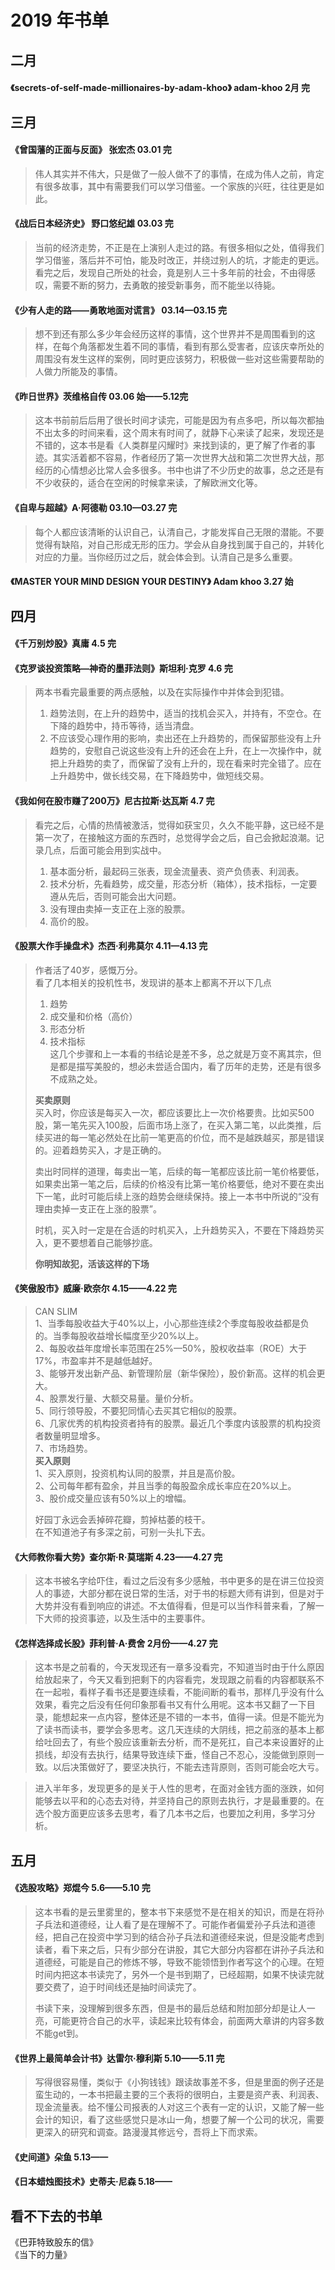 # 2019 年书单
## 二月
#### 《secrets-of-self-made-millionaires-by-adam-khoo》 adam-khoo  2月 完   
## 三月
#### 《曾国藩的正面与反面》 张宏杰   03.01 完  
> 伟人其实并不伟大，只是做了一般人做不了的事情，在成为伟人之前，肯定有很多故事，其中有需要我们可以学习借鉴。一个家族的兴旺，往往更是如此。

#### 《战后日本经济史》 野口悠纪雄  03.03 完   
> 当前的经济走势，不正是在上演别人走过的路。有很多相似之处，值得我们学习借鉴，落后并不可怕，能及时改正，并绕过别人的坑，才能走的更远。看完之后，发现自己所处的社会，竟是别人三十多年前的社会，不由得感叹，需要不断的努力，去勇敢的接受新事务，而不能坐以待毙。

#### 《少有人走的路——勇敢地面对谎言》 03.14—03.15 完  
> 想不到还有那么多少年会经历这样的事情，这个世界并不是周围看到的这样，在每个角落都发生着不同的事情，看到有那么受害者，应该庆幸所处的周围没有发生这样的案例，同时更应该努力，积极做一些对这些需要帮助的人做力所能及的事情。
  
#### 《昨日世界》茨维格自传 03.06 始——5.12完
> 这本书前前后后用了很长时间才读完，可能是因为有点多吧，所以每次都抽不出太多的时间来看，这个周末有时间了，就静下心来读了起来，发现还是不错的，这本书是看《人类群星闪耀时》来找到读的，更了解了作者的事迹。其实活着都不容易，作者经历了第一次世界大战和第二次世界大战，那经历的心情想必比常人会多很多。书中也讲了不少历史的故事，总之还是有不少收获的，适合在空闲的时候拿来读，了解欧洲文化等。   

#### 《自卑与超越》A·阿德勒 03.10—03.27 完
> 每个人都应该清晰的认识自己，认清自己，才能发挥自己无限的潜能。不要觉得有缺陷，对自己形成无形的压力。学会从自身找到属于自己的，并转化对应的力量。当你经历过之后，就会体会到。认清自己是多么重要。
    
#### 《MASTER YOUR MIND DESIGN YOUR DESTINY》 Adam khoo 3.27 始  
## 四月 
#### 《千万别炒股》真庸 4.5 完  
#### 《克罗谈投资策略—神奇的墨菲法则》斯坦利·克罗  4.6 完
> 两本书看完最重要的两点感触，以及在实际操作中并体会到犯错。  
> 1. 趋势法则，在上升的趋势中，适当的找机会买入，并持有，不空仓。在下降的趋势中，持币等待，适当清盘。  
> 2. 不应该受心理作用的影响，卖出还在上升趋势的，而保留那些没有上升趋势的，安慰自己说这些没有上升的还会在上升，在上一次操作中，就把上升趋势的卖了，而保留了没有上升的，现在看来时完全错了。应在上升趋势中，做长线交易，在下降趋势中，做短线交易。
 
#### 《我如何在股市赚了200万》尼古拉斯·达瓦斯 4.7 完
> 看完之后，心情的热情被激活，觉得如获宝贝，久久不能平静，这已经不是第一次了，在接触这方面的东西时，总觉得学会之后，自己会掀起浪潮。记录几点，后面可能会用到实战中。  
> 1. 基本面分析，最起码三张表，现金流量表、资产负债表、利润表。  
> 2. 技术分析，先看趋势，成交量，形态分析（箱体），技术指标，一定要遵从先后，否则可能会出大问题。  
> 3. 没有理由卖掉一支正在上涨的股票。  
> 4. 高价的股。

#### 《股票大作手操盘术》杰西·利弗莫尔 4.11—4.13 完
> 作者活了40岁，感慨万分。  
> 看了几本相关的投机性书，发现讲的基本上都离不开以下几点  
> 1. 趋势  
> 2. 成交量和价格（高价）  
> 3. 形态分析  
> 4. 技术指标  
> 这几个步骤和上一本看的书结论是差不多，总之就是万变不离其宗，但是都是描写美股的，想必未尝适合国内，看了历年的走势，还是有很多不成熟之处。  
> 
> **买卖原则**   
> 买入时，你应该是每买入一次，都应该要比上一次价格要贵。比如买500股，第一笔先买入100股，后面市场上涨了，在买入第二笔，以此类推，后续买进的每一笔必然处在比前一笔更高的价位，而不是越跌越买，那是错误的。迎着趋势买入，才是正确的。  
> 
> 卖出时同样的道理，每卖出一笔，后续的每一笔都应该比前一笔价格要低，如果卖出第一笔之后，后续的价格没有比第一笔价格要低，绝对不要在卖出下一笔，此时可能后续上涨的趋势会继续保持。接上一本书中所说的“没有理由卖掉一支正在上涨的股票”。
> 
> 时机，买入时一定是在合适的时机买入，上升趋势买入，不要在下降趋势买入，更不要想着自己能够抄底。
> 
> **你明知故犯，活该这样的下场**  

#### 《笑傲股市》威廉·欧奈尔  4.15——4.22 完
> CAN SLIM   
> 1、当季每股收益大于40%以上，小心那些连续2个季度每股收益都是负的。当季每股收益增长幅度至少20%以上。  
> 2、每股收益年度增长率范围在25%—50%，股权收益率（ROE）大于17%，市盈率并不是越低越好。  
> 3、能够开发出新产品、新管理阶层（新华保险），股价新高。这样的机会更大。  
> 4、股票发行量、大额交易量。量价分析。  
> 5、同行领导股，不要犯同情心去买其它相似的股票。  
> 6、几家优秀的机构投资者持有的股票。最近几个季度内该股票的机构投资者数量明显增多。  
> 7、市场趋势。  
> **买入原则**   
> 1、买入原则，投资机构认同的股票，并且是高价股。  
> 2、公司每年都有盈余，并且当季的每股盈余成长率应在20%以上。  
> 3、股价成交量应该有50%以上的增幅。
> 
> 好园丁永远会丢掉碎花瓣，剪掉枯萎的枝干。  
> 在不知道池子有多深之前，可别一头扎下去。

#### 《大师教你看大势》查尔斯·R·莫瑞斯 4.23——4.27 完
> 这本书被名字给吓住，看过之后没有多少感触，书中更多的是在讲三位投资人的事迹，大部分都在说日常的生活，对于书的标题大师有讲到，但是对于大势并没有看到响应的讲述。不太值得看，但是可以当作科普来看，了解一下大师的投资事迹，以及生活中的主要事件。
 
#### 《怎样选择成长股》菲利普·A·费舍 2月份——4.27 完
> 这本书是之前看的，今天发现还有一章多没看完，不知道当时由于什么原因给放起来了，今天又看到把剩下的内容看完，发现跟之前看的内容都联系不在一起啦，看样子看书还是要连续看，不能间断的看书，那样几乎没有什么效果，看完之后没有任何印象那看书又有什么用呢。这本书又翻了一下目录，能想起来一点内容，整体还是不错的一本书，值得一读。但是不能光为了读书而读书，要学会多思考。这几天连续的大阴线，把之前涨的基本上都给吐回去了，有些个股应该重新去分析，而不是死扛，自己本来设置好的止损线，却没有去执行，结果导致连续下垂，怪自己不忍心，没能做到原则一致。以后决策做好了，要坚决执行，不能去违背原则，否则可能会吃大亏。  

> 进入半年多，发现更多的是关于人性的思考，在面对金钱方面的涨跌，如何能够去以平和的心态去对待，并坚持自己的原则去执行，才是最重要的。在选个股方面更应该多去思考，看了几本书之后，也要加之利用，多学习分析。

## 五月
#### 《选股攻略》郑焜今  5.6——5.10 完
> 这本书看的是云里雾里的，整本书下来感觉不是在相关的知识，而是在将孙子兵法和道德经，让人看了是在理解不了。可能作者偏爱孙子兵法和道德经，把自己在投资中学习到的结合孙子兵法和道德经来说，但是没能考虑到读者，看下来之后，只有少部分在讲股，其它大部分内容都在讲孙子兵法和道德经，可能是自己的修炼不够，导致不能领悟到作者写这个的心理。在短时间内把这本书读完了，另外一个是书到期了，已经超期，如果不快读完就要交费了，迫于时间线还是抽时间读完了。
> 
> 书读下来，没理解到很多东西，但是书的最后总结和附加部分却是让人一亮，可能更符合自己的水平，读起来比较有体会，前面两大章讲的内容多数不能get到。

#### 《世界上最简单会计书》达雷尔·穆利斯 5.10——5.11 完
> 写得很容易懂，类似于《小狗钱钱》跟读故事差不多，但是里面的例子还是蛮生动的，一本书把最主要的三个表将的很明白，主要是资产表、利润表、现金流量表。给不懂公司报表的人对这三个表有一定的认识，又能了解一些会计的知识，看了这些感觉只是冰山一角，想要了解一个公司的状况，需要更深入的研究和调查。路漫漫其修远兮，吾将上下而求索。

#### 《史间道》朵鱼 5.13——

#### 《日本蜡烛图技术》史蒂夫·尼森 5.18——

## 看不下去的书单
《巴菲特致股东的信》  
《当下的力量》